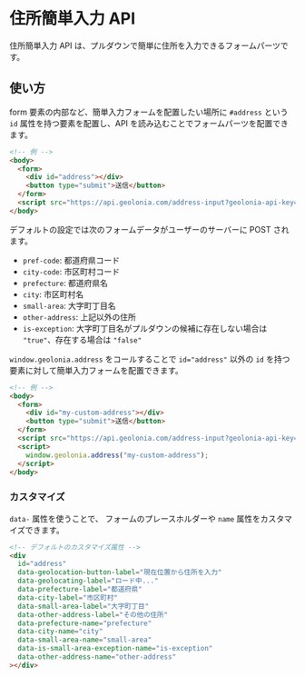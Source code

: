 # 住所簡単入力 API

住所簡単入力 API は、プルダウンで簡単に住所を入力できるフォームパーツです。

## 使い方

form 要素の内部など、簡単入力フォームを配置したい場所に `#address` という `id` 属性を持つ要素を配置し、API を読み込むことでフォームパーツを配置できます。

```html
<!-- 例 -->
<body>
  <form>
    <div id="address"></div>
    <button type="submit">送信</button>
  </form>
  <script src="https://api.geolonia.com/address-input?geolonia-api-key=YOUR-API-KEY"></script>
</body>
```

デフォルトの設定では次のフォームデータがユーザーのサーバーに POST されます。

- `pref-code`: 都道府県コード
- `city-code`: 市区町村コード
- `prefecture`: 都道府県名
- `city`: 市区町村名
- `small-area`: 大字町丁目名
- `other-address`: 上記以外の住所
- `is-exception`: 大字町丁目名がプルダウンの候補に存在しない場合は `"true"`、存在する場合は `"false"`

`window.geolonia.address` をコールすることで `id="address"` 以外の `id` を持つ要素に対して簡単入力フォームを配置できます。

```html
<!-- 例 -->
<body>
  <form>
    <div id="my-custom-address"></div>
    <button type="submit">送信</button>
  </form>
  <script src="https://api.geolonia.com/address-input?geolonia-api-key=YOUR-API-KEY"></script>
  <script>
    window.geolonia.address("my-custom-address");
  </script>
</body>
```

### カスタマイズ

`data-` 属性を使うことで、 フォームのプレースホルダーや `name` 属性をカスタマイズできます。

```html
<!-- デフォルトのカスタマイズ属性 -->
<div
  id="address"
  data-geolocation-button-label="現在位置から住所を入力"
  data-geolocating-label="ロード中..."
  data-prefecture-label="都道府県"
  data-city-label="市区町村"
  data-small-area-label="大字町丁目"
  data-other-address-label="その他の住所"
  data-prefecture-name="prefecture"
  data-city-name="city"
  data-small-area-name="small-area"
  data-is-small-area-exception-name="is-exception"
  data-other-address-name="other-address"
></div>
```

